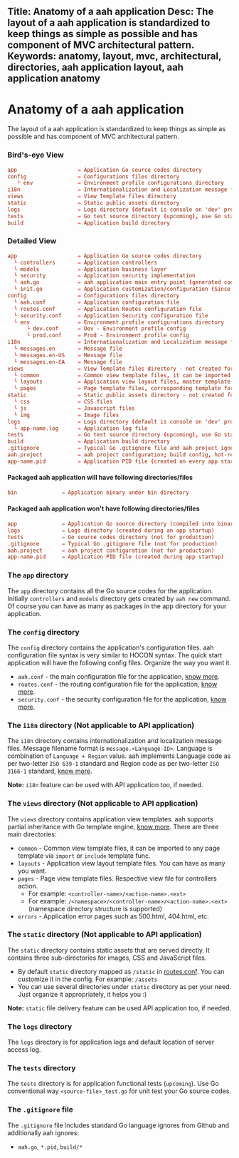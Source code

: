 Title: Anatomy of a aah application
Desc: The layout of a aah application is standardized to keep things as simple as possible and has component of MVC architectural pattern.
Keywords: anatomy, layout, mvc, architectural, directories, aah application layout, aah application anatomy
---
# Anatomy of a aah application

The layout of a aah application is standardized to keep things as simple as possible and has component of MVC architectural pattern.

### Bird's-eye View

```conf
app                   ⇒ Application Go source codes directory
config                ⇒ Configurations files directory
   └ env              ⇒ Environment profile configurations directory
i18n                  ⇒ Internationalization and Localization message files directory
views                 ⇒ View Template files directory
static                ⇒ Static public assets directory
logs                  ⇒ Logs directory (default is console on 'dev' profile)
tests                 ⇒ Go test source directory (upcoming), use Go standard way for unit tests
build                 ⇒ Application build directory
```

### Detailed View

```conf
app                   ⇒ Application Go source codes directory
  └ controllers       ⇒ Application controllers
  └ models            ⇒ Application business layer
  └ security          ⇒ Application security implementation
  └ aah.go            ⇒ aah application main entry point (generated code)
  └ init.go           ⇒ Application customization/configuration (Since v0.10.0)
config                ⇒ Configurations files directory
  └ aah.conf          ⇒ Application configuration file
  └ routes.conf       ⇒ Application Routes configuration file
  └ security.conf     ⇒ Application Security configuration file
  └ env               ⇒ Environment profile configurations directory
      └ dev.conf      ⇒ Dev - Environment profile config
      └ prod.conf     ⇒ Prod - Environment profile config
i18n                  ⇒ Internationalization and Localization message files directory
  └ messages.en       ⇒ Message file
  └ messages.en-US    ⇒ Message file
  └ messages.en-CA    ⇒ Message file
views                 ⇒ View Template files directory - not created for API
  └ common            ⇒ Common view template files, it can be imported to any page template
  └ layouts           ⇒ Application view layout files, master template for page template
  └ pages             ⇒ Page template files, corresponding template for controller action
static                ⇒ Static public assets directory - not created for API
  └ css               ⇒ CSS files
  └ js                ⇒ Javascript files
  └ img               ⇒ Image files
logs                  ⇒ Logs directory (default is console on 'dev' profile)
  └ app-name.log      ⇒ Application log file
tests                 ⇒ Go test source directory (upcoming), use Go standard way for unit tests
build                 ⇒ Application build directory
.gitignore            ⇒ Typical Go .gitignore file and aah project ignore files
aah.project           ⇒ aah project configuration; build config, hot-reload, etc.
app-name.pid          ⇒ Application PID file (created on every app startup)
```

#### Packaged aah application will have following directories/files
```cfg
bin              ⇒ Application binary under bin directory
```

#### Packaged aah application won't have following directories/files
```cfg
app              ⇒ Application Go source directory (compiled into binary under `bin` directory)
logs             ⇒ Logs directory (created during an app startup)
tests            ⇒ Go source codes directory (not for production)
.gitignore       ⇒ Typical Go .gitignore file (not for production)
aah.project      ⇒ aah project configuration (not for production)
app-name.pid     ⇒ Application PID file (created during app startup)
```

### The `app` directory

The `app` directory contains all the Go source codes for the application. Initially `controllers` and `models` directory gets created by `aah new` command. Of course you can have as many as packages in the app directory for your application.

### The `config` directory

The `config` directory contains the application's configuration files. aah configuration file syntax is very similar to HOCON syntax. The quick start application will have the following config files. Organize the way you want it.

  * `aah.conf` - the main configuration file for the application, [know more](app-config.html).
  * `routes.conf` - the routing configuration file for the application, [know more](routes-config.html).
  * `security.conf` - the security configuration file for the application, [know more](security-config.html).

### The `i18n` directory (Not applicable to API application)

The `i18n` directory contains internationalization and localization message files. Message filename format is  `message.<Language-ID>`. Language is combination of `Language + Region` value. aah implements Language code as per  two-letter `ISO 639-1` standard and Region code as per two-letter `ISO 3166-1` standard, [know more](i18n.html).

<div class="alert alert-info-blue">
<p><strong>Note:</strong> <code>i18n</code> feature can be used with API application too, if needed.</p>
</div>

### The `views` directory (Not applicable to API application)

The `views` directory contains application view templates. aah supports partial inheritance with Go template engine, [know more](views.html). There are three main directories:

  * `common` - Common view template files, it can be imported to any page template via `import` or `include` template func.
  * `layouts` - Application view layout template files. You can have as many you want.
  * `pages` - Page view template files. Respective view file for controllers action.
      - For example: `<controller-name>/<action-name>.<ext>`
      - For example: `/<namespace>/<controller-name>/<action-name>.<ext>` (namespace directory structure is supported)
  * `errors` - Application error pages such as 500.html, 404.html, etc.

### The `static` directory (Not applicable to API application)

The `static` directory contains static assets that are served directly. It contains three sub-directories for images, CSS and JavaScript files.

  * By default `static` directory mapped as `/static` in [routes.conf](routes-config.html). You can customize it in the config. For example: `/assets`
  * You can use several directories under `static` directory as per your need. Just organize it appropriately, it helps you :)

<div class="alert alert-info-blue">
<p><strong>Note:</strong> <code>static</code> file delivery feature can be used API application too, if needed.</p>
</div>

### The `logs` directory

The `logs` directory is for application logs and default location of server access log.

### The `tests` directory

The `tests` directory is for application functional tests (`upcoming`). Use Go conventional way `<source-file>_test.go` for unit test your Go source codes.

### The `.gitignore` file

The `.gitignore` file includes standard Go language ignores from Github and additionally aah ignores:

  * `aah.go`, `*.pid`, `build/*`
